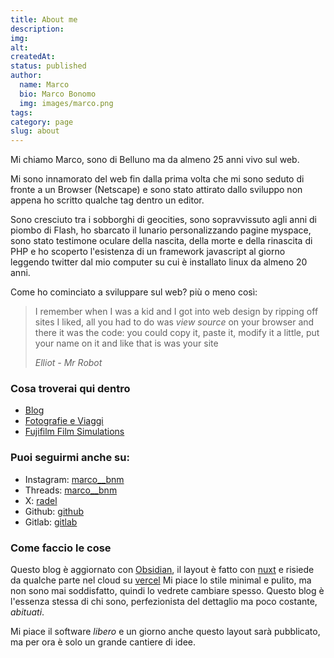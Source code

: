 ```yaml
---
title: About me
description:
img:
alt:
createdAt:
status: published
author:
  name: Marco
  bio: Marco Bonomo
  img: images/marco.png
tags:
category: page
slug: about
---
```


Mi chiamo Marco, sono di Belluno ma da almeno 25 anni vivo sul web.

Mi sono innamorato del web fin dalla prima volta che mi sono seduto di fronte a un Browser (Netscape) e sono stato attirato dallo sviluppo non appena ho scritto qualche tag dentro un editor.

Sono cresciuto tra i sobborghi di geocities, sono sopravvissuto agli anni di piombo di Flash, ho sbarcato il lunario personalizzando pagine myspace, sono stato testimone oculare della nascita, della morte e della rinascita di PHP e ho scoperto l'esistenza di un framework javascript al giorno leggendo twitter dal mio computer su cui è installato linux da almeno 20 anni.

Come ho cominciato a sviluppare sul web? più o meno così:

> I remember when I was a kid and I got into web design
> by ripping off sites I liked, all you had to do was _view source_ on your browser and there it was the code: you could copy it, paste it, modify it a little, put your name on it and like that is was your site
>
> _Elliot - Mr Robot_

### Cosa troverai qui dentro

- [Blog](/blog)
- [Fotografie e Viaggi](/photos)
- [Fujifilm Film Simulations](/film-simulations)

### Puoi seguirmi anche su:

- Instagram: [marco\_\_bnm](https://www.instagram.com/marco__bnm)
- Threads: [marco\_\_bnm](https://www.threads.net/marco__bnm)
- X: [radel](https://twitter.com/radel)
- Github: [github](https://github.com/radel)
- Gitlab: [gitlab](https://gitlab.com/radel)

### Come faccio le cose

Questo blog è aggiornato con [Obsidian](https://obsidian.md), il layout è fatto con [nuxt](https://www.nuxt.com) e risiede da qualche parte nel cloud su [vercel](http://www.vercel.com)
Mi piace lo stile minimal e pulito, ma non sono mai soddisfatto, quindi lo vedrete cambiare spesso. Questo blog è l'essenza stessa di chi sono, perfezionista del dettaglio ma poco costante, _abituati_.

Mi piace il software _libero_ e un giorno anche questo layout sarà pubblicato, ma per ora è solo un grande cantiere di idee.
